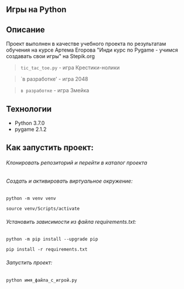 ## Игры на Python

## Описание

Проект выполнен в качестве учебного проекта по результатам обучения на курсе Артема Егорова "Инди курс по Pygame - учимся создавать свои игры" на Stepik.org

> `tic_tac_toe.py` - игра Крестики-нолики

> `в разработке' - игра 2048

> `в разработке` - игра Змейка


## Технологии
- Python 3.7.0
- pygame 2.1.2

## Как запустить проект:
###### Клонировать репозиторий и перейти в каталог проекта
###### Cоздать и активировать виртуальное окружение:
```
python -m venv venv
```
```
source venv/Scripts/activate
```
###### Установить зависимости из файла requirements.txt:
```
python -m pip install --upgrade pip
```
```
pip install -r requirements.txt
```
###### Запустить проект:
```
python имя_файла_с_игрой.py 
```
